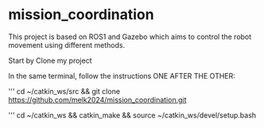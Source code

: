 # mission_coordination
This project is based on ROS1 and Gazebo which aims to control the robot movement using different methods.

Start by Clone my project

In the same terminal, follow the instructions ONE AFTER THE OTHER:

''' cd ~/catkin_ws/src && git clone https://github.com/melk2024/mission_coordination.git

''' cd ~/catkin_ws && catkin_make && source ~/catkin_ws/devel/setup.bash
